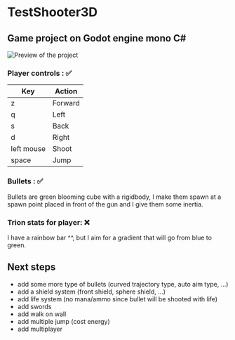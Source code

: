 # TestShooter3D

## Game project on Godot engine mono C#

![Preview of the project](https://i.postimg.cc/DzYfCk4P/Capture-d-cran-du-2022-07-09-11-02-08.png)

### Player controls : ✅

| Key | Action |
|--|--|
| z | Forward |
| q | Left |
| s | Back |
| d | Right |
| left mouse | Shoot |
| space | Jump |

### Bullets : ✅

Bullets are green blooming cube with a rigidbody, I make them spawn at a spawn point placed in front of the gun and I give them some inertia.

### Trion stats for player: ❌

I have a rainbow bar ^^, but I aim for a gradient that will go from blue to green.

## Next steps

 - add some more type of bullets (curved trajectory type, auto aim type, ...)
 - add a shield system (front shield, sphere shield, ...)
 - add life system (no mana/ammo since bullet will be shooted with life)
 - add swords
 - add walk on wall
 - add multiple jump (cost energy)
 - add multiplayer
